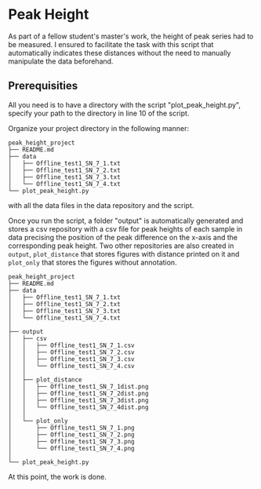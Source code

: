 # Peak Height

As part of a fellow student's master's work, the height of peak series had to be measured. I ensured to facilitate the task with this script that automatically indicates these distances without the need to manually manipulate the data beforehand.

## Prerequisities
All you need is to have a directory with the script "plot_peak_height.py", specify your path to the directory in line 10 of the script.

Organize your project directory in the following manner:

```
peak_height_project
├── README.md
├── data
│   ├── Offline_test1_SN_7_1.txt
│   ├── Offline_test1_SN_7_2.txt
│   ├── Offline_test1_SN_7_3.txt
│   └── Offline_test1_SN_7_4.txt
└── plot_peak_height.py
```

with all the data files in the data repository and the script.

Once you run the script, a folder "output" is automatically generated and stores a csv repository with a csv file for peak heights of each sample in data precising the position of the peak difference on the x-axis and the corresponding peak height. Two other repositories are also created in ```output```, ```plot_distance``` that stores figures with distance printed on it and ```plot_only``` that stores the figures without annotation.

```
peak_height_project
├── README.md
├── data
│   ├── Offline_test1_SN_7_1.txt
│   ├── Offline_test1_SN_7_2.txt
│   ├── Offline_test1_SN_7_3.txt
│   └── Offline_test1_SN_7_4.txt
│
├── output
│   ├── csv
│   │   ├── Offline_test1_SN_7_1.csv
│   │   ├── Offline_test1_SN_7_2.csv
│   │   ├── Offline_test1_SN_7_3.csv
│   │   └── Offline_test1_SN_7_4.csv
│   │
│   ├── plot_distance
│   │   ├── Offline_test1_SN_7_1dist.png
│   │   ├── Offline_test1_SN_7_2dist.png
│   │   ├── Offline_test1_SN_7_3dist.png
│   │   └── Offline_test1_SN_7_4dist.png
│   │
│   └── plot_only
│       ├── Offline_test1_SN_7_1.png
│       ├── Offline_test1_SN_7_2.png
│       ├── Offline_test1_SN_7_3.png
│       └── Offline_test1_SN_7_4.png
│
└── plot_peak_height.py
```

At this point, the work is done.